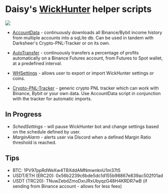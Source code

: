 # Daisy's [WickHunter](https://github.com/WickHunter/Wick-Hunter) helper scripts

![](https://i.imgur.com/YSjTO9j.png)

- [AccountData](https://github.com/daisy613/accountData) - continuously downloads all Binance/Bybit income history from multiple accounts into a sqLite db.
Can be used in tandem with Darksheer's Crypto-PNL-Tracker or on its own.

- [AutoTransfer](https://github.com/daisy613/autoTransfer) -  continuously transfers a percentage of profits automatically on a Binance Futures account, from Futures to Spot wallet, at a predefined interval.

- [WHSettings](https://github.com/daisy613/whSettings) - allows user to export or import WickHunter settings or coins.

- [Crypto-PNL-Tracker](https://github.com/drksheer/Crypto-PNL-Tracker) - generic crypto PNL tracker which can work with Binance, Bybit or your own data.
 Use AccountData script in conjunction with the tracker for automatic imports.
 
## In Progress
- _SchedSettings_ - will pause WickHunter bot and change settings based on the schedule defined by user.
- _MarginAlarm_ - alerts user via Discord when a defined Margin Ratio threshold is reached.

## Tips
- BTC: 1PV97ppRdWeXw4TBXddAMNmwnknU1m37t5
- USDT/ETH (ERC20): 0x56b2239c6bde5dc1d155b98867e839ac502f01ad
- USDT (TRC20): TNuwZebdZmoDxrJRxUbyqzG48H4KRDR7wB (if sending from Binance account - allows for less fees)
